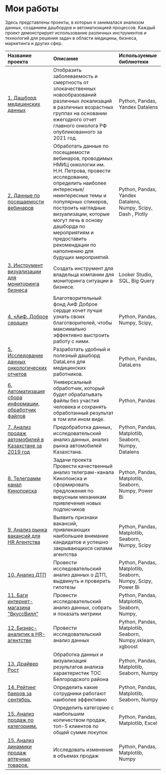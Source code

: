 # Мои работы
Здесь представлены проекты, в которых я занималася анализом данных, созданием дашбордов и автоматизацией процессов. 
Каждый проект демонстрирует использование различных инструментов и технологий для решения задач в области медицины, бизнеса, маркетинга и других сфер.

| Название проекта | Описание |Используемые библиотеки|
| :-------------------- | :--------------------- |:---------------------------|
| [1. Дашборд медицинских данных](https://github.com/GusevaAnna/Portfolio1/blob/main/1/README.md) | Отобразить заболеваемость и смертность от злокачественных новообразований различных локализаций в различных возрастных группах на основании ежегодного отчет главного онколога РФ опубликованного за 2021 год.|Python, Pandas, Yandex Datalens|
| [2. Данные по посещаемости вебинаров](_) | Обработать данные по посещаемости вебинаров, проводимых НМИЦ онкологии им. Н.Н. Петрова, провести исследование, определить наиболее интересные/неинтересные темы и популярных спикеров, построить наглядные визуализации, которые могут лечь в основу дашборда по мероприятиям и предоставить рекомендации по наполнению для будущих мероприятий.|Python, Pandas, Yandex Datalens, Numpy, Scipy, Dash , Plotly|
| [3. Инструмент визуализации для мониторинга бизнеса](https://github.com/GusevaAnna/Portfolio1/tree/main/3) | Создать инструмент для владельца компании для мониторинга ситуации в бизнесе. |Looker Studio, SQL, Big Query|
| [4. «АиФ. Доброе сердце»](https://github.com/GusevaAnna/Works/tree/main/4) | Благотворительный фонд АиФ Доброе сердце хочет лучше узнать своих благотворителей, чтобы максимально эффективно выстроить работу с ними. |Python, Pandas, Numpy, Scipy,|
| [5. Исследование данных онкологических отчетов](https://datalens.yandex.ru/zk8u30xxnzqco-issledovanie-dannyh-onkologicheskih-otchetov-guseva-an) | Разработать удобный и полезный дашборд DataLens для медицинских работников. |Python, Pandas, DataLens|
| [6. Автоматизация сбора информации, обработчик файлов](https://github.com/GusevaAnna/Works/tree/main/6) | Универсальный обработчик, который будет обрабатывать файлы без участия человека и сохранять обработанный результат в том или ином виде. |Python, Pandas|
| [7. Анализ продаж автомобилей в Казахстане за 2019 год](https://github.com/GusevaAnna/Works/tree/main/7) | Предобработка данных, исследовательский анализ данных, анализ рынка автомобилей Казахстана. |Python, Pandas, Matplotlib, Seaborn, Numpy, Datalens|
| [8. Телеграмм канал Кинопоиска](https://github.com/GusevaAnna/Works/tree/main/8) | Задачи проекта Провести качественный анализ телеграм-канала Кинопоиска и сформировать предложения по вирусным механикам привлечения новых подписчиков |Python, Pandas, Matplotlib, Seaborn, Numpy, Power Bi|
| [9. Анализ рынка вакансий для HR Агентства](https://github.com/GusevaAnna/Works/tree/main/9) | Выявить признаки вакансий, привлекающих наибольшее внимание кандидатов и успешно закрывающихся силами агентства |Python, Pandas, Matplotlib, Seaborn, Numpy, Scipy|
| [10. Анализ ДТП](https://github.com/GusevaAnna/Projects/tree/main/10) | Провести исследовательский анализ данных о ДТП, выдвинуть и проверить гипотезы |Python, Pandas, Matplotlib, Seaborn, Numpy, Scipy, Power Bi|
| [11. Баги интернет-магазина "ВкуссВилл"](https://github.com/GusevaAnna/Projects/tree/main/11) | Провести исследовательский анализ данных, собрать и показать метрики |Python, Pandas, Matplotlib, Seaborn, Numpy,|
| [12. Бизнес-аналитик в HR-агентстве](https://github.com/GusevaAnna/Projects/tree/main/12) | Провести исследовательский анализ данных |Python, Pandas, Matplotlib, Seaborn, Numpy,sklearn, xgboost|
| [13. Драйвер Рост ](https://github.com/GusevaAnna/Projects/tree/main/13) | Обработка данных и визуализация результатов анализа характеристик ТОС Белгородского района |Python, Pandas, Matplotlib, Seaborn, Numpy |
| [14. Рейтинг баеров за сентябрь.](https://github.com/GusevaAnna/Projects/tree/main/14) | Определить какие сотрудники работают наиболее эффективно |Python, Pandas, Matplotlib, Seaborn, Numpy |
| [15. Анализ продаж по категориям.](https://github.com/GusevaAnna/Projects/tree/main/15) | Определить категорию с наибольшим количеством продаж, топ-5 клиентов по общей сумме покупок |Python, Pandas, Matplotlib, Excel |
| [15. Анализ динамики продаж аптечных товаров.](https://github.com/GusevaAnna/Projects/tree/main/16) | Исследовать изменения в объемах продаж |Python, Pandas, Matplotlib, Numpy |
